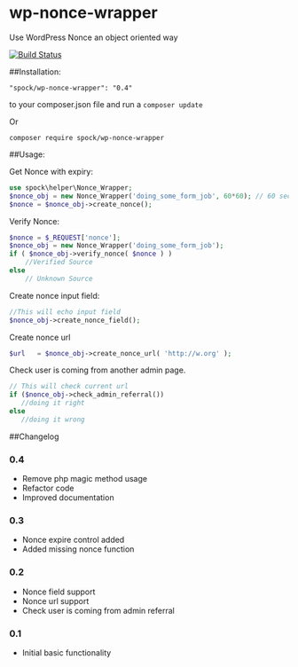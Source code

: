 # wp-nonce-wrapper
Use WordPress Nonce an object oriented way 

[![Build Status](https://travis-ci.org/PatelUtkarsh/wp-nonce-wrapper.svg?branch=master)](https://travis-ci.org/PatelUtkarsh/wp-nonce-wrapper)

##Installation:

```
"spock/wp-nonce-wrapper": "0.4"
```

to your composer.json file and run a `composer update`

Or 
```
composer require spock/wp-nonce-wrapper
```

##Usage:

Get Nonce with expiry:
```php
use spock\helper\Nonce_Wrapper;
$nonce_obj = new Nonce_Wrapper('doing_some_form_job', 60*60); // 60 sec * 60 min = 1hr; Note: default is 1 day.
$nonce = $nonce_obj->create_nonce();
```

Verify Nonce:

```php
$nonce = $_REQUEST['nonce'];
$nonce_obj = new Nonce_Wrapper('doing_some_form_job');
if ( $nonce_obj->verify_nonce( $nonce ) )
    //Verified Source 
else 
    // Unknown Source
```

Create nonce input field:

```php
//This will echo input field
$nonce_obj->create_nonce_field();
```

Create nonce url 
```php
$url   = $nonce_obj->create_nonce_url( 'http://w.org' );
```

Check user is coming from another admin page.
 
 ```php
 // This will check current url 
 if ($nonce_obj->check_admin_referral())
    //doing it right
 else 
    //doing it wrong
 ```
 
 
##Changelog 

### 0.4 ###
* Remove php magic method usage
* Refactor code
* Improved documentation

### 0.3 ###
* Nonce expire control added
* Added missing nonce function

### 0.2 ###
* Nonce field support 
* Nonce url support
* Check user is coming from admin referral

### 0.1 ###
* Initial basic functionality
